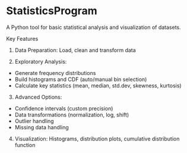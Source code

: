 # StatisticsProgram
A Python tool for basic statistical analysis and visualization of datasets.

Key Features
1. Data Preparation: Load, clean and transform data
   
3. Exploratory Analysis:
 - Generate frequency distributions
 - Build histograms and CDF (auto/manual bin selection)
 - Calculate key statistics (mean, median, std.dev, skewness, kurtosis)

3. Advanced Options:
 - Confidence intervals (custom precision)
 - Data transformations (normalization, log, shift)
 - Outlier handling
 - Missing data handling

4. Visualization: Histograms, distribution plots, cumulative distribution function
